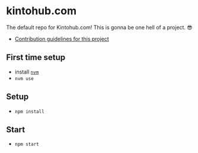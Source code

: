 # kintohub.com

The default repo for Kintohub.com! This is gonna be one hell of a project.
😎


- [Contribution guidelines for this project](./CONTRIBUTION.md)

## First time setup
- install [`nvm`](https://github.com/creationix/nvm)
- `nvm use`

## Setup
- `npm install`

## Start
- `npm start`
